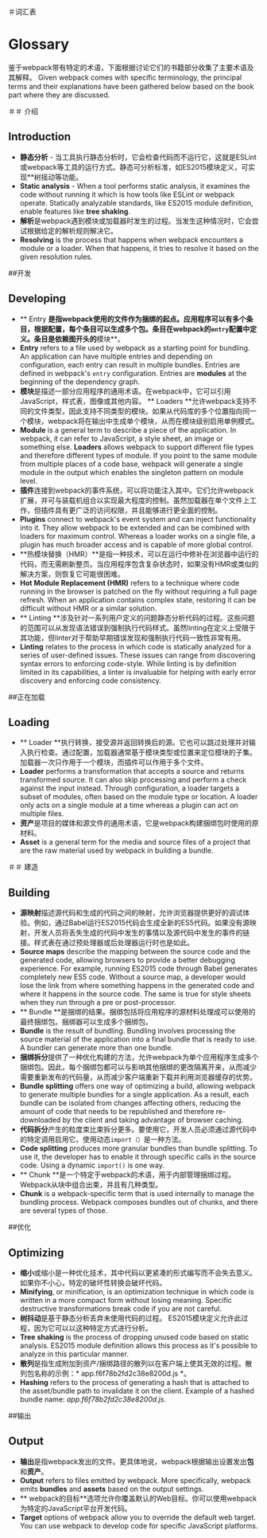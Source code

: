 ＃词汇表
# Glossary

鉴于webpack带有特定的术语，下面根据讨论它们的书籍部分收集了主要术语及其解释。
Given webpack comes with specific terminology, the principal terms and their explanations have been gathered below based on the book part where they are discussed.

＃＃ 介绍
## Introduction

* **静态分析**  - 当工具执行静态分析时，它会检查代码而不运行它，这就是ESLint或webpack等工具的运行方式。静态可分析标准，如ES2015模块定义，可实现**树摇动等功能。
* **Static analysis** - When a tool performs static analysis, it examines the code without running it which is how tools like ESLint or webpack operate. Statically analyzable standards, like ES2015 module definition, enable features like **tree shaking**.
* **解析**是webpack遇到模块或加载器时发生的过程。当发生这种情况时，它会尝试根据给定的解析规则解决它。
* **Resolving** is the process that happens when webpack encounters a module or a loader. When that happens, it tries to resolve it based on the given resolution rules.

##开发
## Developing

* ** Entry **是指webpack使用的文件作为捆绑的起点。应用程序可以有多个条目，根据配置，每个条目可以生成多个包。条目在webpack的`entry`配置中定义。条目是依赖图开头的**模块**。
* **Entry** refers to a file used by webpack as a starting point for bundling. An application can have multiple entries and depending on configuration, each entry can result in multiple bundles. Entries are defined in webpack's `entry` configuration. Entries are **modules** at the beginning of the dependency graph.
* **模块**是描述一部分应用程序的通用术语。在webpack中，它可以引用JavaScript，样式表，图像或其他内容。 ** Loaders **允许webpack支持不同的文件类型，因此支持不同类型的模块。如果从代码库的多个位置指向同一个模块，webpack将在输出中生成单个模块，从而在模块级别启用单例模式。
* **Module** is a general term to describe a piece of the application. In webpack, it can refer to JavaScript, a style sheet, an image or something else. **Loaders** allows webpack to support different file types and therefore different types of module. If you point to the same module from multiple places of a code base, webpack will generate a single module in the output which enables the singleton pattern on module level.
* **插件**连接到webpack的事件系统，可以将功能注入其中。它们允许webpack扩展，并可与装载机组合以实现最大程度的控制。虽然加载器在单个文件上工作，但插件具有更广泛的访问权限，并且能够进行更全面的控制。
* **Plugins** connect to webpack's event system and can inject functionality into it. They allow webpack to be extended and can be combined with loaders for maximum control. Whereas a loader works on a single file, a plugin has much broader access and is capable of more global control.
* **热模块替换（HMR）**是指一种技术，可以在运行中修补在浏览器中运行的代码，而无需刷新整页。当应用程序包含复杂状态时，如果没有HMR或类似的解决方案，则恢复它可能很困难。
* **Hot Module Replacement (HMR)** refers to a technique where code running in the browser is patched on the fly without requiring a full page refresh. When an application contains complex state, restoring it can be difficult without HMR or a similar solution.
* ** Linting **涉及针对一系列用户定义的问题静态分析代码的过程。这些问题的范围可以从发现语法错误到强制执行代码样式。虽然linting在定义上受限于其功能，但linter对于帮助早期错误发现和强制执行代码一致性非常有用。
* **Linting** relates to the process in which code is statically analyzed for a series of user-defined issues. These issues can range from discovering syntax errors to enforcing code-style. While linting is by definition limited in its capabilities, a linter is invaluable for helping with early error discovery and enforcing code consistency.

##正在加载
## Loading

* ** Loader **执行转换，接受源并返回转换后的源。它也可以跳过处理并对输入执行检查。通过配置，加载器通常基于模块类型或位置来定位模块的子集。加载器一次只作用于一个模块，而插件可以作用于多个文件。
* **Loader** performs a transformation that accepts a source and returns transformed source. It can also skip processing and perform a check against the input instead. Through configuration, a loader targets a subset of modules, often based on the module type or location. A loader only acts on a single module at a time whereas a plugin can act on multiple files.
* **资产**是项目的媒体和源文件的通用术语，它是webpack构建捆绑包时使用的原材料。
* **Asset** is a general term for the media and source files of a project that are the raw material used by webpack in building a bundle.

＃＃ 建造
## Building

* **源映射**描述源代码和生成的代码之间的映射，允许浏览器提供更好的调试体验。例如，通过Babel运行ES2015代码会生成全新的ES5代码。如果没有源映射，开发人员将丢失生成的代码中发生的事情以及源代码中发生的事件的链接。样式表在通过预处理器或后处理器运行时也是如此。
* **Source maps** describe the mapping between the source code and the generated code, allowing browsers to provide a better debugging experience. For example, running ES2015 code through Babel generates completely new ES5 code. Without a source map, a developer would lose the link from where something happens in the generated code and where it happens in the source code. The same is true for style sheets when they run through a pre or post-processor.
* ** Bundle **是捆绑的结果。捆绑包括将应用程序的源材料处理成可以使用的最终捆绑包。捆绑器可以生成多个捆绑包。
* **Bundle** is the result of bundling. Bundling involves processing the source material of the application into a final bundle that is ready to use. A bundler can generate more than one bundle.
* **捆绑拆分**提供了一种优化构建的方法，允许webpack为单个应用程序生成多个捆绑包。因此，每个捆绑包都可以与影响其他捆绑的更改隔离开来，从而减少需要重新发布的代码量，从而减少客户端重新下载并利用浏览器缓存的优势。
* **Bundle splitting** offers one way of optimizing a build, allowing webpack to generate multiple bundles for a single application. As a result, each bundle can be isolated from changes affecting others, reducing the amount of code that needs to be republished and therefore re-downloaded by the client and taking advantage of browser caching.
* **代码拆分**产生的粒度束比束拆分更多。要使用它，开发人员必须通过源代码中的特定调用启用它。使用动态`import（）`是一种方法。
* **Code splitting** produces more granular bundles than bundle splitting. To use it, the developer has to enable it through specific calls in the source code. Using a dynamic `import()` is one way.
* ** Chunk **是一个特定于webpack的术语，用于内部管理捆绑过程。 Webpack从块中组合出束，并且有几种类型。
* **Chunk** is a webpack-specific term that is used internally to manage the bundling process. Webpack composes bundles out of chunks, and there are several types of those.

##优化
## Optimizing

* **缩小**或缩小是一种优化技术，其中代码以更紧凑的形式编写而不会失去意义。如果你不小心，特定的破坏性转换会破坏代码。
* **Minifying**, or minification, is an optimization technique in which code is written in a more compact form without losing meaning. Specific destructive transformations break code if you are not careful.
* **树抖动**是基于静态分析丢弃未使用代码的过程。 ES2015模块定义允许此过程，因为它可以以这种特定方式进行分析。
* **Tree shaking** is the process of dropping unused code based on static analysis. ES2015 module definition allows this process as it's possible to analyze in this particular manner.
* **散列**是指生成附加到资产/捆绑路径的散列以在客户端上使其无效的过程。散列包名称的示例：* app.f6f78b2fd2c38e8200d.js *。
* **Hashing** refers to the process of generating a hash that is attached to the asset/bundle path to invalidate it on the client. Example of a hashed bundle name: *app.f6f78b2fd2c38e8200d.js*.

##输出
## Output

* **输出**是指webpack发出的文件。更具体地说，webpack根据输出设置发出**包**和**资产**。
* **Output** refers to files emitted by webpack. More specifically, webpack emits **bundles** and **assets** based on the output settings.
* ** webpack的目标**选项允许你覆盖默认的Web目标。你可以使用webpack为特定的JavaScript平台开发代码。
* **Target** options of webpack allow you to override the default web target. You can use webpack to develop code for specific JavaScript platforms.

